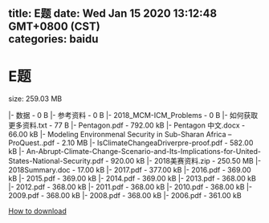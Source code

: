 
title: E题
date: Wed Jan 15 2020 13:12:48 GMT+0800 (CST)    
categories: baidu
---

# E题
size: 259.03 MB
 
 
|- 数据 - 0 B
|- 参考资料 - 0 B
|- 2018_MCM-ICM_Problems - 0 B
|- 如何获取更多资料.txt - 77 B
|- Pentagon.pdf - 792.00 kB
|- Pentagon 中文.docx - 66.00 kB
|- Modeling Environmenal Security in Sub-Sharan Africa – ProQuest..pdf - 2.10 MB
|- IsClimateChangeaDriverpre-proof.pdf - 582.00 kB
|- An-Abrupt-Climate-Change-Scenario-and-Its-Implications-for-United-States-National-Security.pdf - 920.00 kB
|- 2018美赛资料.zip - 250.50 MB
|- 2018Summary.doc - 17.00 kB
|- 2017.pdf - 377.00 kB
|- 2016.pdf - 369.00 kB
|- 2015.pdf - 369.00 kB
|- 2014.pdf - 369.00 kB
|- 2013.pdf - 368.00 kB
|- 2012.pdf - 368.00 kB
|- 2011.pdf - 368.00 kB
|- 2010.pdf - 368.00 kB
|- 2009.pdf - 368.00 kB
|- 2008.pdf - 368.00 kB
|- 2006.pdf - 361.00 kB

[How to download](https://bpcam.bemobtrk.com/go/2ceec3aa-1ca2-46d6-b9ff-aaa5c184517c?jno=147)